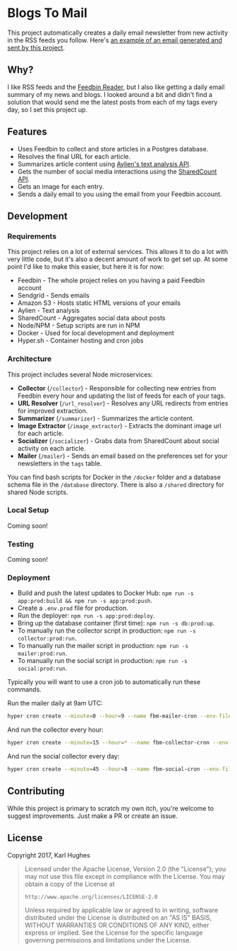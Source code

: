 # Blogs To Mail

This project automatically creates a daily email newsletter from new activity in the RSS feeds you follow. Here's [an example of an email generated and sent by this project](https://www.blogstomail.com/emails/rJZJvn97db.html).

## Why?

I like RSS feeds and the [Feedbin Reader](https://feedbin.com/), but I also like getting a daily email summary of my news and blogs. I looked around a bit and didn't find a solution that would send me the latest posts from each of my tags every day, so I set this project up.

## Features

- Uses Feedbin to collect and store articles in a Postgres database.
- Resolves the final URL for each article.
- Summarizes article content using [Aylien's text analysis API](https://developer.aylien.com/).
- Gets the number of social media interactions using the [SharedCount API](https://www.sharedcount.com/).
- Gets an image for each entry.
- Sends a daily email to you using the email from your Feedbin account.

## Development

### Requirements

This project relies on a lot of external services. This allows it to do a lot with very little code, but it's also a decent amount of work to get set up. At some point I'd like to make this easier, but here it is for now:

- Feedbin - The whole project relies on you having a paid Feedbin account
- Sendgrid - Sends emails
- Amazon S3 - Hosts static HTML versions of your emails
- Aylien - Text analysis
- SharedCount - Aggregates social data about posts
- Node/NPM - Setup scripts are run in NPM
- Docker - Used for local development and deployment
- Hyper.sh - Container hosting and cron jobs

### Architecture

This project includes several Node microservices:

- **Collector** (`/collector`) - Responsible for collecting new entries from Feedbin every hour and updating the list of feeds for each of your tags.
- **URL Resolver** (`/url_resolver`) - Resolves any URL redirects from entries for improved extraction.
- **Summarizer** (`/summarizer`) - Summarizes the article content.
- **Image Extractor** (`/image_extractor`) - Extracts the dominant image url for each article.
- **Socializer** (`/socializer`) - Grabs data from SharedCount about social activity on each article.
- **Mailer** (`/mailer`) - Sends an email based on the preferences set for your newsletters in the `tags` table.

You can find bash scripts for Docker in the `/docker` folder and a database schema file in the `/database` directory. There is also a `/shared` directory for shared Node scripts.

### Local Setup

Coming soon!

### Testing

Coming soon!

### Deployment

- Build and push the latest updates to Docker Hub: `npm run -s app:prod:build && npm run -s app:prod:push`.
- Create a `.env.prod` file for production.
- Run the deployer: `npm run -s app:prod:deploy`.
- Bring up the database container (first time): `npm run -s db:prod:up`.
- To manually run the collector script in production: `npm run -s collector:prod:run`.
- To manually run the mailer script in production: `npm run -s mailer:prod:run`.
- To manually run the social script in production: `npm run -s social:prod:run`.

Typically you will want to use a cron job to automatically run these commands.

Run the mailer daily at 9am UTC:

```bash
hyper cron create --minute=0 --hour=9 --name fbm-mailer-cron --env-file .env.prod --link fbm-postgres-1:postgres karllhughes/fbm-mailer
```

And run the collector every hour:

```bash
hyper cron create --minute=15 --hour=* --name fbm-collector-cron --env-file .env.prod --link fbm-postgres-1:postgres karllhughes/fbm-collector
```

And run the social collector every day:

```bash
hyper cron create --minute=45 --hour=8 --name fbm-social-cron --env-file .env.prod --link fbm-postgres-1:postgres karllhughes/fbm-social
```

## Contributing

While this project is primary to scratch my own itch, you're welcome to suggest improvements. Just make a PR or create an issue.

## License

Copyright 2017, Karl Hughes

>   Licensed under the Apache License, Version 2.0 (the "License");
>   you may not use this file except in compliance with the License.
>   You may obtain a copy of the License at
>
>     http://www.apache.org/licenses/LICENSE-2.0
>
>   Unless required by applicable law or agreed to in writing, software
>   distributed under the License is distributed on an "AS IS" BASIS,
>   WITHOUT WARRANTIES OR CONDITIONS OF ANY KIND, either express or implied.
>   See the License for the specific language governing permissions and
>   limitations under the License.
